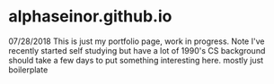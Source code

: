 # alphaseinor.github.io

07/28/2018 
This is just my portfolio page, work in progress. Note I've recently started self studying
but have a lot of 1990's CS background should take a few days to put something interesting here. mostly just boilerplate

